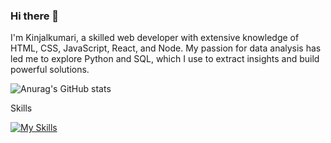 ### Hi there 👋

I'm Kinjalkumari, a skilled web developer with extensive knowledge of HTML, CSS, JavaScript, React, and Node. My passion for data analysis has led me to explore Python and SQL, which I use to extract insights and build powerful solutions.

![Anurag's GitHub stats](https://github-readme-stats.vercel.app/api?username=KIN156&show_icons=true&theme=radical)

Skills

[![My Skills](https://skillicons.dev/icons?i=js,html,css,react,nodejs)](https://skillicons.dev)
